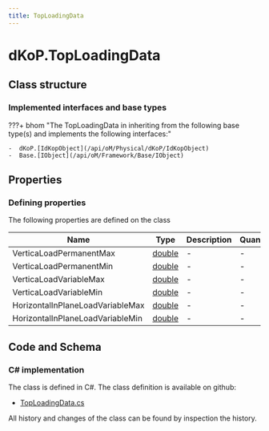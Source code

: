 ```yaml
---
title: TopLoadingData
---
```


# dKoP.TopLoadingData



## Class structure

### Implemented interfaces and base types

???+ bhom "The TopLoadingData in inheriting from the following base type(s) and implements the following interfaces:"

    -  dKoP.[IdKopObject](/api/oM/Physical/dKoP/IdKopObject)
    -  Base.[IObject](/api/oM/Framework/Base/IObject)


## Properties



### Defining properties

The following properties are defined on the class

| Name             | Type             | Description      | Quantity         |
|------------------|------------------|------------------|------------------|
| VerticaLoadPermanentMax | [double](https://learn.microsoft.com/en-us/dotnet/api/System.Double?view=netstandard-2.0) | - | - |
| VerticaLoadPermanentMin | [double](https://learn.microsoft.com/en-us/dotnet/api/System.Double?view=netstandard-2.0) | - | - |
| VerticaLoadVariableMax | [double](https://learn.microsoft.com/en-us/dotnet/api/System.Double?view=netstandard-2.0) | - | - |
| VerticaLoadVariableMin | [double](https://learn.microsoft.com/en-us/dotnet/api/System.Double?view=netstandard-2.0) | - | - |
| HorizontalInPlaneLoadVariableMax | [double](https://learn.microsoft.com/en-us/dotnet/api/System.Double?view=netstandard-2.0) | - | - |
| HorizontalInPlaneLoadVariableMin | [double](https://learn.microsoft.com/en-us/dotnet/api/System.Double?view=netstandard-2.0) | - | - |


## Code and Schema

### C# implementation

The class is defined in C#. The class definition is available on github:

- [TopLoadingData.cs](https://github.com/BHoM/dKoP_Toolkit/blob/develop/dKoP_oM/Interfaces/TopLoadingData.cs)

All history and changes of the class can be found by inspection the history.
